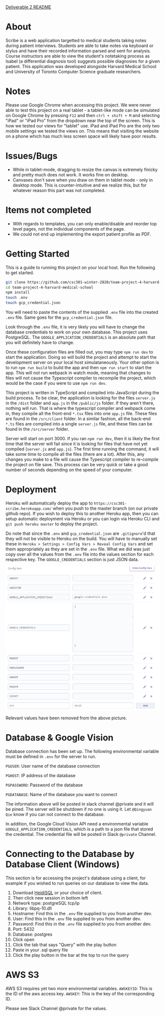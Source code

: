 [Deliverable 2 README](deliverables/deliverable-2)

# About

Scribe is a web application targetted to medical students taking notes during patient interviews. Students are able to take notes via keyboard or stylus and have their recorded information parsed and sent for analysis. Course instructors are able to view the student's notetaking process as Isabel (a differential diagnosis tool) suggests possible diagnosies for a given patient. This application was developed alongside Harvard Medical School and University of Toronto Computer Science graduate researchers.

# Notes

Please use Google Chrome when accessing this project.
We were never able to test this project on a real tablet - a tablet-like mode can be simulated on Google Chrome by pressing `F12` and then `ctrl + shift + M` and selecting "iPad" or "iPad Pro" from the dropdown near the top of the screen. This is how we tested our views for "tablet" use. iPad and iPad Pro are the only two mobile settings we tested the views on. This means that visiting the website on a phone which has much less screen space will likely have poor results.

# Issues/Bugs

* While in tablet-mode, dragging to resize the canvas is extremely finicky and pretty much does not work. It works fine on desktop.
* Canvases don't save when you draw on them in tablet mode - only in desktop mode. This is counter-intuitive and we realize this, but for whatever reason this part was not completed.

# Items not completed

* With regards to templates, you can only enable/disable and reorder top level pages, not the individual components of the page.
* We could not end up implementing the export patient profile as PDF.

# Getting Started

This is a guide to running this project on your local host. Run the following to get started.

```bash
git clone https://github.com/csc301-winter-2020/team-project-4-harvard-medical-school.git
cd team-project-4-harvard-medical-school
npm install
touch .env
touch gcp_credential.json
```

You will need to paste the contents of the supplied `.env` file into the created `.env` file. Same goes for the `gcp_credential.json` file. 

Look through the `.env` file, it is very likely you will have to change the database credentials to work on your own database. This project uses PostgreSQL. The `GOOGLE_APPLICATION_CREDENTIALS` is an absolute path that you will definitely have to change.

Once these configuration files are filled out, you may type `npm run dev` to start the application. Doing so will build the project and attempt to start the development server on your local host simulataneously. Your other option is to run `npm run build` to build the app and then `npm run start` to start the app. This will not run webpack in watch mode, meaning that changes to files will not cause the Typescript compiler to recompile the project, which would be the case if you were to use `npm run dev`.

This project is written in TypeScript and compiled into JavaScript during the build process. To be clear, the application is looking for the files `server.js` in the `/dist` folder and `app.js` in the `/public/js` folder. If they aren't there, nothing will run. That is where the typescript compiler and webpack come in, they compile all the front-end `*.tsx` files into one `app.js` file. These files are found in the `/src/client` folder. In a similar fashion, all the back-end `*.ts` files are compiled into a single `server.js` file, and these files can be found in the `/src/server` folder.

Server will start on port 3000. If you ran `npm run dev`, then it is likely the first time that the server will fail since it is looking for files that have not yet compiled (`server.js` and `app.js`). The first time running the command, it will take some time to compile all the files (there are a lot). After this, any changes you make to a file will cause the Typescript compiler to re-compile the project on file save. This process can be very quick or take a good number of seconds depending on the speed of your computer.

# Deployment

Heroku will automatically deploy the app to `https://csc301-scribe.herokuapp.com/` when you push to the master branch (on our private github repo). If you wish to deploy this to another Heroku app, then you can setup automatic deployment via Heroku or you can login via Heroku CLI and `git push heroku master` to deploy the project.

Do note that since the `.env` and `gcp_credential.json` are `.gitignore`'d that they will not be visible to Heroku on the build. You will have to manually set these in `Heroku > Settings > Config Vars > Reveal Config Vars` and set them appropriately as they are set in the `.env` file. What we did was just copy over all the values from the `.env` file into the values section for each respective key. The `GOOGLE_CREDENTIALS` section is just JSON data.

![](imgs/heroku_env_vars.png)

Relevant values have been removed from the above picture.

# Database & Google Vision
Database connection has been set up. The following environmental variable must be defined in `.env` 
for the server to run.

`PGUSER`: User name of the database connection 

`PGHOST`: IP address of the database
 
`PGPASSWORD`: Password of the database
 
`PGDATABASE`: Name of the database you want to connect

The information above will be posted in slack channel @private and it will be pined. The server will 
be shutdown if no one is using it. Let `@Qingyuan Qie` know if you can not connect to the database.

In addition, the Google Cloud Vision API need a environmental variable `GOOGLE_APPLICATION_CREDENTIALS`, which is a
path to a json file that stored the credential. The credential file will be posted in Slack `@private` Channel.

# Connecting to the Database by Database Client (Windows)

This section is for accessing the project's database using a client, for example if you wished to run queries on our database to view the data.

1. Download [HeidiSQL](https://www.heidisql.com/download.php) or your choice of client.
2. Then click new session in bottom left
3. Network type: postgreSQL tcp/ip
4. Library: libpq-10.dll
5. Hostname: Find this in the `.env` file supplied to you from another dev.
6. User: Find this in the `.env` file supplied to you from another dev.
7. Password: Find this in the `.env` file supplied to you from another dev.
8. Port: 5432
9. Database: postgres
10. Click open
11. Click the tab that says "Query" with the play button
12. Paste in your .sql query file
13. Click the play button in the bar at the top to run the query

# AWS S3
AWS S3 requires yet two more environmental variables.
`AWSKEYID`: This is the ID of the aws access key.
`AWSKEY`: This is the key of the corresponding ID.

Please see Slack Channel @private for the values.
